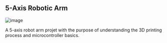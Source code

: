 ## 5-Axis Robotic Arm

![image](https://user-images.githubusercontent.com/41247872/132286744-f61dbbb3-6c37-4f1d-899b-ab8461038803.png)

A 5-axis robot arm projet with the purpose of understanding the 3D printing process and microcontroller basics.
